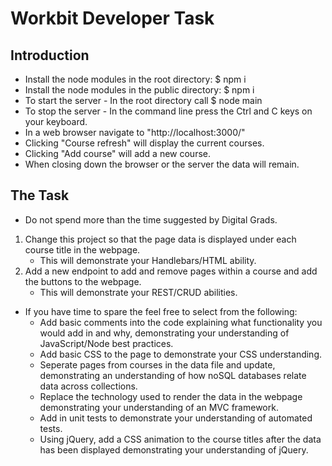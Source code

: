 # Workbit Developer Task


## Introduction

* Install the node modules in the root directory: $ npm i
* Install the node modules in the public directory: $ npm i
* To start the server - In the root directory call $ node main
* To stop the server - In the command line press the Ctrl and C keys on your keyboard.
* In a web browser navigate to "http://localhost:3000/"
* Clicking "Course refresh" will display the current courses.
* Clicking "Add course" will add a new course.
* When closing down the browser or the server the data will remain.

## The Task

* Do not spend more than the time suggested by Digital Grads.
1. Change this project so that the page data is displayed under each course title in the webpage.
    * This will demonstrate your Handlebars/HTML ability.
2. Add a new endpoint to add and remove pages within a course and add the buttons to the webpage.
    * This will demonstrate your REST/CRUD abilities.
* If you have time to spare the feel free to select from the following:
    * Add basic comments into the code explaining what functionality you would add in and why, demonstrating your understanding of JavaScript/Node best practices.
    * Add basic CSS to the page to demonstrate your CSS understanding.
    * Seperate pages from courses in the data file and update, demonstrating an understanding of how noSQL databases relate data across collections.
    * Replace the technology used to render the data in the webpage demonstrating your understanding of an MVC framework.
    * Add in unit tests to demonstrate your understanding of automated tests.
    * Using jQuery, add a CSS animation to the course titles after the data has been displayed demonstrating your understanding of jQuery.
